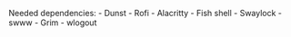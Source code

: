 Needed dependencies:
    - Dunst
    - Rofi
    - Alacritty
    - Fish shell
    - Swaylock
    - swww
    - Grim
    - wlogout

